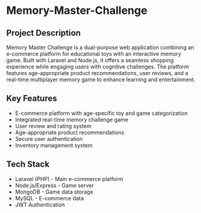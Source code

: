 # Memory-Master-Challenge


## Project Description

Memory Master Challenge is a dual-purpose web application combining an e-commerce platform for educational toys with an interactive memory game. Built with Laravel and Node.js, it offers a seamless shopping experience while engaging users with cognitive challenges. The platform features age-appropriate product recommendations, user reviews, and a real-time multiplayer memory game to enhance learning and entertainment.

## Key Features
- E-commerce platform with age-specific toy and game categorization
- Integrated real-time memory challenge game
- User review and rating system
- Age-appropriate product recommendations
- Secure user authentication
- Inventory management system
## Tech Stack
- Laravel (PHP) - Main e-commerce platform
- Node.js/Express - Game server
- MongoDB - Game data storage
- MySQL - E-commerce data
- JWT Authentication
